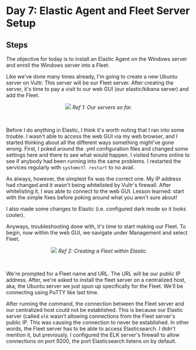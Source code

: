 # Day 7: Elastic Agent and Fleet Server Setup
## Steps
The objective for today is to install an Elastic Agent on the Windows server and enroll the Windows server into a Fleet.

Like we've done many times already, I'm going to create a new Ubuntu server on Vultr. This server will be our Fleet server. After creating the server, it's time to pay a visit to our web GUI (our elastic/kibana server) and add the Fleet. 

<p align="center"><img src="https://i.imgur.com/9xpSF53.png">
<i>Ref 1: Our servers so far.</i></p>
<br>

Before I do anything in Elastic, I think it's worth noting that I ran into some trouble. I wasn't able to access the web GUI via my web browser, and I started thinking about all the different ways something might've gone wrong. First, I poked around the .yml configuration files and changed some settings here and there to see what would happen. I visited forums online to see if anybody had been running into the same problems. I restarted the services regularly with `systemctl restart` to no avail.

As always, however, the simplest fix was the correct one. My IP address had changed and it wasn't being whitelisted by Vultr's firewall. After whitelisting it, I was able to connect to the web GUI. Lesson learned: start with the simple fixes before poking around what you aren't sure about!

I also made some changes to Elastic (i.e. configured dark mode so it looks cooler).

Anyways, troubleshooting done with, it's time to start making our Fleet. To begin, now within the web GUI, we navigate under Management and select Fleet.

<p align="center"><img src="https://i.imgur.com/L6hdMmU.png">
<i>Ref 2: Creating a Fleet within Elastic</i></p>
<br>

We're prompted for a Fleet name and URL. The URL will be our public IP address. After, we're asked to install the fleet server on a centralized host, aka, the Ubuntu server we just spun up specifically for the Fleet. We'll be connecting using PuTTY like last time.

After running the command, the connection between the Fleet server and our centralized host could not be established. This is because our Elastic server (called `elk` wasn't allowing connections from the Fleet server's public IP. This was causing the connection to never be established. In other words, the Fleet server has to be able to access Elasticsearch. I didn't mention it, but previously, I configured the ELK server's firewall to allow connections on port 9200, the port Elasticsearch listens on by default.



